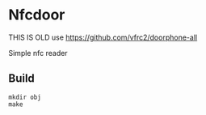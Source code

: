 # Nfcdoor

THIS IS OLD use https://github.com/vfrc2/doorphone-all

Simple nfc reader

## Build

```
mkdir obj
make
```
